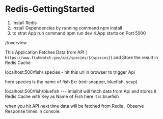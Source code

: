 # Redis-GettingStarted

1. Install Redis
2. Install Dependencies by running command       npm install
3. to strat App run command npm run dev
4.App starts on Port 5000

//overview

This Application Fetches Data from API ( `https://www.fishwatch.gov/api/species/${species}`) and Store the result in Redis Cache 


localhost:500/fish/:species   - hit this url in browser to trigger Api

here species is the name of fish   Ex: (red-snapper, bluefish, scup)

localhost:500/fish/bluefish --- intialhit will fetch data from Api and stores it Redis Cache with Key as Name of Fish here it is bluefish

when you hit API next time data will be fetched from Redis , Observe Response times in console.

